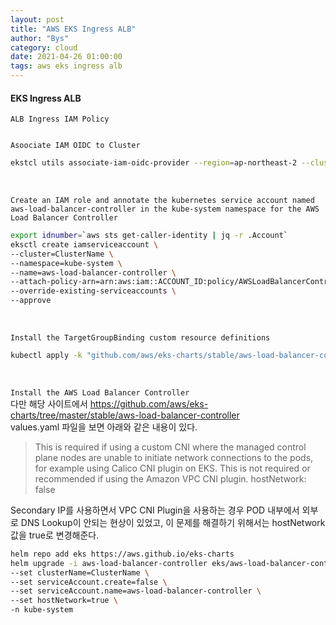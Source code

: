 ```yaml
---
layout: post
title: "AWS EKS Ingress ALB"
author: "Bys"
category: cloud
date: 2021-04-26 01:00:00
tags: aws eks ingress alb
---
```


#### EKS Ingress ALB

`ALB Ingress IAM Policy`  
```bash
```

`Asoociate IAM OIDC to Cluster`  
```bash
ekstcl utils associate-iam-oidc-provider --region=ap-northeast-2 --cluster=ClusterName --approve
```
<br>

`Create an IAM role and annotate the kubernetes service account named aws-load-balancer-controller in the kube-system namespace for the AWS Load Balancer Controller`
```bash
export idnumber=`aws sts get-caller-identity | jq -r .Account`
eksctl create iamserviceaccount \
--cluster=ClusterName \
--namespace=kube-system \
--name=aws-load-balancer-controller \
--attach-policy-arn=arn:aws:iam::ACCOUNT_ID:policy/AWSLoadBalancerControllerIAMPolicy \
--override-existing-serviceaccounts \
--approve
```
<br>

`Install the TargetGroupBinding custom resource definitions`  
```bash
kubectl apply -k "github.com/aws/eks-charts/stable/aws-load-balancer-controller//crds?ref=master"
```
<br>

`Install the AWS Load Balancer Controller`  
다만 해당 사이트에서 https://github.com/aws/eks-charts/tree/master/stable/aws-load-balancer-controller  
values.yaml 파일을 보면 아래와 같은 내용이 있다.  
> This is required if using a custom CNI where the managed control plane nodes are unable to initiate
network connections to the pods, for example using Calico CNI plugin on EKS. This is not required or
recommended if using the Amazon VPC CNI plugin.
hostNetwork: false

Secondary IP를 사용하면서 VPC CNI Plugin을 사용하는 경우 POD 내부에서 외부로 DNS Lookup이 안되는 현상이 있었고, 이 문제를 해결하기 위해서는 hostNetwork 값을 true로 변경해준다.  

```bash
helm repo add eks https://aws.github.io/eks-charts
helm upgrade -i aws-load-balancer-controller eks/aws-load-balancer-controller \
--set clusterName=ClusterName \
--set serviceAccount.create=false \
--set serviceAccount.name=aws-load-balancer-controller \
--set hostNetwork=true \
-n kube-system
```
<br>
